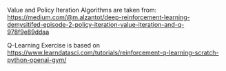 Value and Policy Iteration Algorithms are taken from: https://medium.com/@m.alzantot/deep-reinforcement-learning-demysitifed-episode-2-policy-iteration-value-iteration-and-q-978f9e89ddaa

Q-Learning Exercise is based on https://www.learndatasci.com/tutorials/reinforcement-q-learning-scratch-python-openai-gym/
